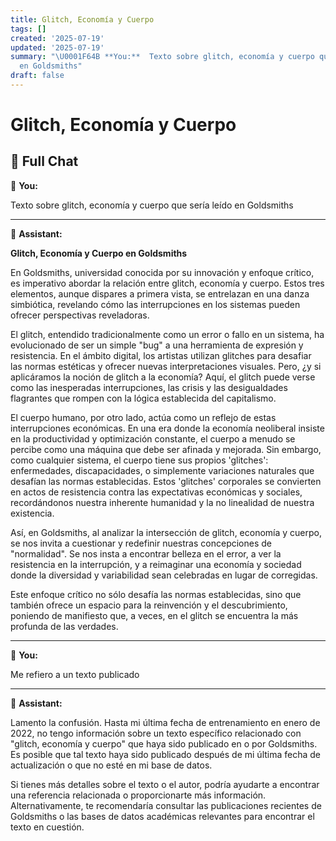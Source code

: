 ```yaml
---
title: Glitch, Economía y Cuerpo
tags: []
created: '2025-07-19'
updated: '2025-07-19'
summary: "\U0001F64B **You:**  Texto sobre glitch, economía y cuerpo que sería leído
  en Goldsmiths"
draft: false
---
```


# Glitch, Economía y Cuerpo

## 🧠 Full Chat

🙋 **You:**

Texto sobre glitch, economía y cuerpo que sería leído en Goldsmiths

---

🤖 **Assistant:**

**Glitch, Economía y Cuerpo en Goldsmiths**

En Goldsmiths, universidad conocida por su innovación y enfoque crítico, es imperativo abordar la relación entre glitch, economía y cuerpo. Estos tres elementos, aunque dispares a primera vista, se entrelazan en una danza simbiótica, revelando cómo las interrupciones en los sistemas pueden ofrecer perspectivas reveladoras.

El glitch, entendido tradicionalmente como un error o fallo en un sistema, ha evolucionado de ser un simple "bug" a una herramienta de expresión y resistencia. En el ámbito digital, los artistas utilizan glitches para desafiar las normas estéticas y ofrecer nuevas interpretaciones visuales. Pero, ¿y si aplicáramos la noción de glitch a la economía? Aquí, el glitch puede verse como las inesperadas interrupciones, las crisis y las desigualdades flagrantes que rompen con la lógica establecida del capitalismo.

El cuerpo humano, por otro lado, actúa como un reflejo de estas interrupciones económicas. En una era donde la economía neoliberal insiste en la productividad y optimización constante, el cuerpo a menudo se percibe como una máquina que debe ser afinada y mejorada. Sin embargo, como cualquier sistema, el cuerpo tiene sus propios 'glitches': enfermedades, discapacidades, o simplemente variaciones naturales que desafían las normas establecidas. Estos 'glitches' corporales se convierten en actos de resistencia contra las expectativas económicas y sociales, recordándonos nuestra inherente humanidad y la no linealidad de nuestra existencia.

Así, en Goldsmiths, al analizar la intersección de glitch, economía y cuerpo, se nos invita a cuestionar y redefinir nuestras concepciones de "normalidad". Se nos insta a encontrar belleza en el error, a ver la resistencia en la interrupción, y a reimaginar una economía y sociedad donde la diversidad y variabilidad sean celebradas en lugar de corregidas.

Este enfoque crítico no sólo desafía las normas establecidas, sino que también ofrece un espacio para la reinvención y el descubrimiento, poniendo de manifiesto que, a veces, en el glitch se encuentra la más profunda de las verdades.

---

🙋 **You:**

Me refiero a un texto publicado

---

🤖 **Assistant:**

Lamento la confusión. Hasta mi última fecha de entrenamiento en enero de 2022, no tengo información sobre un texto específico relacionado con "glitch, economía y cuerpo" que haya sido publicado en o por Goldsmiths. Es posible que tal texto haya sido publicado después de mi última fecha de actualización o que no esté en mi base de datos.

Si tienes más detalles sobre el texto o el autor, podría ayudarte a encontrar una referencia relacionada o proporcionarte más información. Alternativamente, te recomendaría consultar las publicaciones recientes de Goldsmiths o las bases de datos académicas relevantes para encontrar el texto en cuestión.